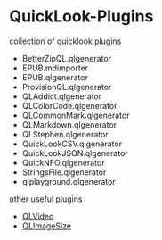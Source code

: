 # QuickLook-Plugins
collection of quicklook plugins

- BetterZipQL.qlgenerator
- EPUB.mdimporter
- EPUB.qlgenerator
- ProvisionQL.qlgenerator
- QLAddict.qlgenerator
- QLColorCode.qlgenerator
- QLCommonMark.qlgenerator
- QLMarkdown.qlgenerator
- QLStephen.qlgenerator
- QuickLookCSV.qlgenerator
- QuickLookJSON.qlgenerator
- QuickNFO.qlgenerator
- StringsFile.qlgenerator
- qlplayground.qlgenerator

other useful plugins
- [QLVideo](https://github.com/Marginal/QLVideo)
- [QLImageSize](https://github.com/Nyx0uf/qlImageSize)
